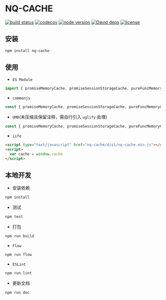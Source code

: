 NQ-CACHE
=

[![build status](https://api.travis-ci.org/nqdy666/nq-cache.svg?branch=master)](https://travis-ci.org/nqdy666/nq-cache)
[![codecov](https://codecov.io/gh/nqdy666/nq-cache/branch/master/graph/badge.svg)](https://codecov.io/gh/nqdy666/nq-cache)
[![node version](https://img.shields.io/badge/node.js-%3E=_8.0-green.svg?style=flat-square)](http://nodejs.org/download/)
[![David deps](https://img.shields.io/david/nqdy666/nq-cache.svg?style=flat-square)](https://david-dm.org/nqdy666/nq-cache)
[![license](https://img.shields.io/npm/l/nq-cache.svg)](https://www.npmjs.com/package/nq-cache)

## 安装

```bash
npm install nq-cache
```

## 使用

- `ES Module`

```javascript
import { promiseMemoryCache, promiseSessionStorageCache, pureFuncMemoryCache } from 'nq-cache'
```

- `commonjs`

```javascript
const { promiseMemoryCache, promiseSessionStorageCache, pureFuncMemoryCache } = require('nq-cache')
```

- `UMD`(未压缩且保留注释，需自行引入 `uglify` 处理)

```javascript
const { promiseMemoryCache, promiseSessionStorageCache, pureFuncMemoryCache } = require('nq-cache/dist/nq-cache')
```

- `iife`

```html
<script type="text/javascript" href="nq-cache/dist/nq-cache.min.js"></script>
<script>
  var cache = window.cache
</script>
```

## 本地开发

- 安装依赖

```bash
npm install
```

- 测试

```bash
npm test
```

- 打包

```bash
npm run build
```

- `Flow`

```bash
npm run flow
```

- `ESLint`

```bash
npm run lint
```

- 更新文档

```bash
npm run doc
```
